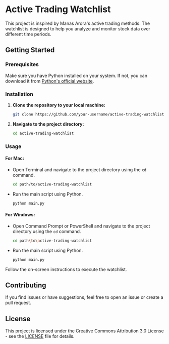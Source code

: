 # Active Trading Watchlist

This project is inspired by Manas Arora's active trading methods. The watchlist is designed to help you analyze and monitor stock data over different time periods.

## Getting Started

### Prerequisites

Make sure you have Python installed on your system. If not, you can download it from [Python's official website](https://www.python.org/downloads/).

### Installation

1. **Clone the repository to your local machine:**

    ```bash
    git clone https://github.com/your-username/active-trading-watchlist.git
    ```

2. **Navigate to the project directory:**

    ```bash
    cd active-trading-watchlist
    ```

### Usage

#### For Mac:

- Open Terminal and navigate to the project directory using the `cd` command.

    ```bash
    cd path/to/active-trading-watchlist
    ```

- Run the main script using Python.

    ```bash
    python main.py
    ```

#### For Windows:

- Open Command Prompt or PowerShell and navigate to the project directory using the `cd` command.

    ```bash
    cd path\to\active-trading-watchlist
    ```

- Run the main script using Python.

    ```bash
    python main.py
    ```

Follow the on-screen instructions to execute the watchlist.

## Contributing

If you find issues or have suggestions, feel free to open an issue or create a pull request.

## License

This project is licensed under the Creative Commons Attribution 3.0 License - see the [LICENSE](LICENSE) file for details.
